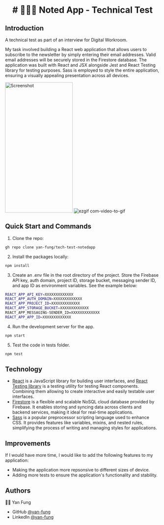 <h1 align="center">
# 📱🎤📓 Noted App - Technical Test
</h1>

## Introduction 
A technical test as part of an interview for Digital Workroom.

My task involved building a React web application that allows users to subscribe to the newsletter by simply entering their email addresses. Valid email addresses will be securely stored in the Firestore database. The application was built with React and JSX alongside Jest and React Testing library for testing purposes. Sass is employed to style the entire application, ensuring a visually appealing presentation across all devices.

<img width="220" height="425" alt="Screenshot" src="https://github.com/yan-fung/tech-test-notedapp/assets/106375522/f8875d7b-6380-4616-880f-1330b181f100"> ![ezgif com-video-to-gif](https://github.com/yan-fung/tech-test-notedapp/assets/106375522/1c5ea988-c6ee-421e-b3ce-7151039a0328)


## Quick Start and Commands

1. Clone the repo:

```bash
gh repo clone yan-fung/tech-test-notedapp
```

2. Install the packages locally:

```bash
npm install
```

3. Create an .env file in the root directory of the project. Store the Firebase API key, auth domain, project ID, storage bucket, messaging sender ID, and app ID as environment variables. See the example below:

```bash
REACT_APP_API_KEY=XXXXXXXXXXXXX
REACT_APP_AUTH_DOMAIN=XXXXXXXXXXXXX
REACT_APP_PROJECT_ID=XXXXXXXXXXXXX
REACT_APP_STORAGE_BUCKET=XXXXXXXXXXXXX
REACT_APP_MESSAGING-SENDER_ID=XXXXXXXXXXXXX
REACT_APP_APP_ID=XXXXXXXXXXXXX
```

4. Run the development server for the app.

```bash
npm start
```

5. Test the code in tests folder. 

```bash
npm test
```

## Technology
- [React](https://legacy.reactjs.org/docs/getting-started.html) is a JavaScript library for building user interfaces, and [React Testing library](https://testing-library.com/docs/react-testing-library/intro/) is a testing utility for testing React components. Combining them allowing to create interactive and easily testable user interfaces.
- [Firestore](https://firebase.google.com/docs/firestore) is a flexible and scalable NoSQL cloud database provided by Firebase. It enables storing and syncing data across clients and backend services, making it ideal for real-time applications.
- [Sass](https://sass-lang.com/install/) is a popular preprocessor scripting language used to enhance CSS. It provides features like variables, mixins, and nested rules, simplifying the process of writing and managing styles for applications.
  
## Improvements
If I would have more time, I would like to add the following features to my application:
- Making the application more repsonsive to different sizes of device.
- Adding more tests to ensure the application's functionality and stability.

## Authors
🧑‍🚀 Yan Fung
- GitHub [@yan-fung](https://github.com/yan-fung)
- LinkedIn [@yan-fung](https://www.linkedin.com/in/yan-fung-4082401a4/)
